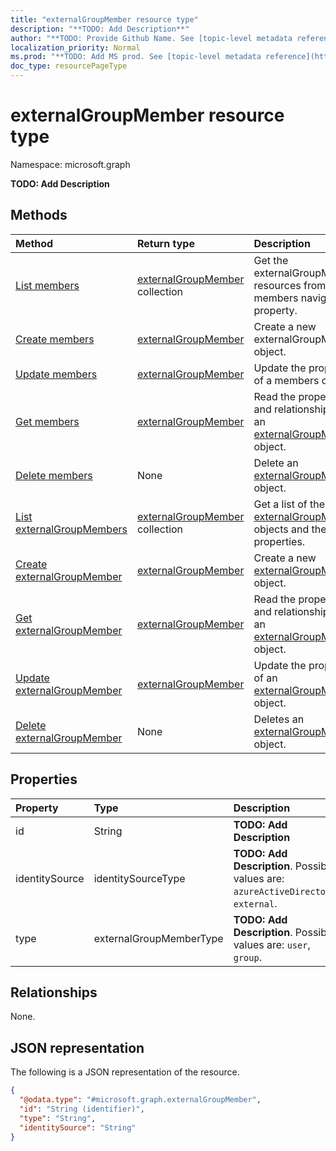 ```yaml
---
title: "externalGroupMember resource type"
description: "**TODO: Add Description**"
author: "**TODO: Provide Github Name. See [topic-level metadata reference](https://msgo.azurewebsites.net/add/document/guidelines/metadata.html#topic-level-metadata)**"
localization_priority: Normal
ms.prod: "**TODO: Add MS prod. See [topic-level metadata reference](https://msgo.azurewebsites.net/add/document/guidelines/metadata.html#topic-level-metadata)**"
doc_type: resourcePageType
---
```


# externalGroupMember resource type

Namespace: microsoft.graph

**TODO: Add Description**

## Methods
|Method|Return type|Description|
|:---|:---|:---|
|[List members](../api/externalgroup-list-members.md)|[externalGroupMember](../resources/externalgroupmember.md) collection|Get the externalGroupMember resources from the members navigation property.|
|[Create members](../api/externalgroup-post-members.md)|[externalGroupMember](../resources/externalgroupmember.md)|Create a new externalGroupMember object.|
|[Update members](../api/externalgroup-update-members.md)|[externalGroupMember](../resources/externalgroupmember.md)|Update the properties of a members object.|
|[Get members](../api/externalgroup-get-externalgroupmember.md)|[externalGroupMember](../resources/externalgroupmember.md)|Read the properties and relationships of an [externalGroupMember](../resources/externalgroupmember.md) object.|
|[Delete members](../api/externalgroup-delete-members.md)|None|Delete an [externalGroupMember](../resources/externalgroupmember.md) object.|
|[List externalGroupMembers](../api/externalgroupmember-list.md)|[externalGroupMember](../resources/externalgroupmember.md) collection|Get a list of the [externalGroupMember](../resources/externalgroupmember.md) objects and their properties.|
|[Create externalGroupMember](../api/externalgroupmember-create.md)|[externalGroupMember](../resources/externalgroupmember.md)|Create a new [externalGroupMember](../resources/externalgroupmember.md) object.|
|[Get externalGroupMember](../api/externalgroupmember-get.md)|[externalGroupMember](../resources/externalgroupmember.md)|Read the properties and relationships of an [externalGroupMember](../resources/externalgroupmember.md) object.|
|[Update externalGroupMember](../api/externalgroupmember-update.md)|[externalGroupMember](../resources/externalgroupmember.md)|Update the properties of an [externalGroupMember](../resources/externalgroupmember.md) object.|
|[Delete externalGroupMember](../api/externalgroupmember-delete.md)|None|Deletes an [externalGroupMember](../resources/externalgroupmember.md) object.|

## Properties
|Property|Type|Description|
|:---|:---|:---|
|id|String|**TODO: Add Description**|
|identitySource|identitySourceType|**TODO: Add Description**. Possible values are: `azureActiveDirectory`, `external`.|
|type|externalGroupMemberType|**TODO: Add Description**. Possible values are: `user`, `group`.|

## Relationships
None.

## JSON representation
The following is a JSON representation of the resource.
<!-- {
  "blockType": "resource",
  "keyProperty": "id",
  "@odata.type": "microsoft.graph.externalGroupMember",
  "baseType": "",
  "openType": false
}
-->
``` json
{
  "@odata.type": "#microsoft.graph.externalGroupMember",
  "id": "String (identifier)",
  "type": "String",
  "identitySource": "String"
}
```

